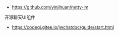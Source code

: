 - https://github.com/yinjihuan/netty-im





开源聊天UI组件

- https://codegi.gitee.io/jwchatdoc/guide/start.html